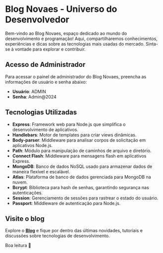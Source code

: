# Blog Novaes - Universo do Desenvolvedor
Bem-vindo ao Blog Novaes, espaço dedicado ao mundo do desenvolvimento e programação! Aqui, compartilharemos conhecimentos, experiências e dicas sobre as tecnologias mais usadas do mercado. Sinta-se à vontade para explorar e contribuir.

## Acesso de Administrador

Para acessar o painel de administrador do Blog Novaes, preencha as informações de usuário e senha abaixo:

- **Usuário**: ADMIN
- **Senha**: Admin@2024
  
## Tecnologias Utilizadas

- **Express**: Framework web para Node.js que simplifica o desenvolvimento de aplicativos.
- **Handlebars**: Motor de templates para criar views dinâmicas.
- **Body-parser**: Middleware para analisar corpos de solicitação em aplicativos Node.js.
- **Path**: Módulo para manipulação de caminhos de arquivo e diretório.
- **Connect Flash**: Middleware para mensagens flash em aplicativos Express.
- **MongoDB**: Banco de dados NoSQL usado para armazenar dados de maneira flexível e escalável.
- **Atlas**: Plataforma de banco de dados gerenciada para MongoDB na nuvem.
- **Bcrypt**: Biblioteca para hash de senhas, garantindo segurança nas autenticações.
- **Session**: Gerenciamento de sessões para rastrear o estado do usuário.
- **Passport**: Middleware de autenticação para Node.js.
  
## Visite o blog

Explore o **[Blog](https://blog-novaes-nodejs.vercel.app/)** e fique por dentro das últimas novidades, tutoriais e discussões sobre tecnologias de desenvolvimento.

Boa leitura 🚀
